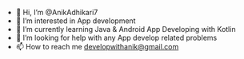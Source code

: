 - 👋 Hi, I’m @AnikAdhikari7
- 👀 I’m interested in App development
- 🌱 I’m currently learning Java & Android App Developing with Kotlin
- 🤝 I’m looking for help with any App develop related problems 
- 📫 How to reach me developwithanik@gmail.com

<!---
AnikAdhikari7/AnikAdhikari7 is a ✨ special ✨ repository because its `README.md` (this file) appears on your GitHub profile.
You can click the Preview link to take a look at your changes.
--->
